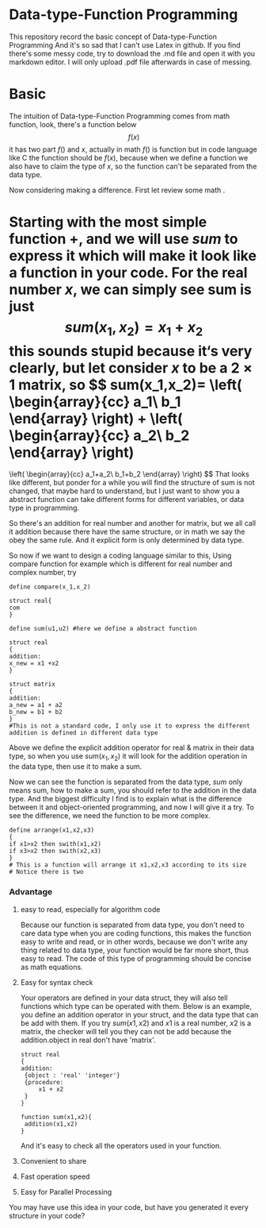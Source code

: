 # Data-type-Function Programming
This repository record the basic concept of Data-type-Function Programming
And it's so sad that I can't use Latex in github.
If you find there's some messy code, try to download the .md file and open it with you markdown editor.
I will only upload .pdf file afterwards in case of messing.
# Basic
The intuition of Data-type-Function Programming comes from math function, look, there's a function below
$$
f(x)
$$
it has two part $f()$ and $x$, actually in math $f()$ is function but in code language like C the function should be $f(x)$, because when we define a function we also have to claim the type of $x$, so the function can't be separated from the data type.<!--so you have to write different functions for different types.-->

Now considering making a difference. First let review some math <!--knowledge-->.

Starting with the most simple function +, and we will use $sum$ to express it which will make it look like a function in your code. For the real number $x$, we can simply see sum is just
$$
sum(x_1,x_2)=x_1+x_2
$$
this sounds stupid because it‘s very clearly, but let consider $x$ to be a $2\times1$ matrix, so
$$
sum(x_1,x_2)=
\left(
\begin{array}{cc}
a_1\\
b_1
\end{array}
\right)
+
\left(
\begin{array}{cc}
a_2\\
b_2
\end{array}
\right)
=
\left(
\begin{array}{cc}
a_1+a_2\\
b_1+b_2
\end{array}
\right)
$$
That looks like different, but ponder for a while you will find the structure of sum is not changed, that maybe hard to understand, but I just want to show you a abstract function can take different forms for different variables, or data type in programming.

So there's an addition for real number and another for matrix, but we all call it addition because there have the same structure, or in math we say the obey the same rule. And it explicit form is only determined by data type.

So now if we want to design a coding language similar to this, Using compare function for example which is different for real number and complex number, try

```
define compare(x_1,x_2)

struct real{
com
}
```



```
define sum(u1,u2) #here we define a abstract function

struct real
{
addition:
x_new = x1 +x2
}

struct matrix
{
addition:
a_new = a1 + a2
b_new = b1 + b2
}
#This is not a standard code, I only use it to express the different addition is defined in different data type
```

Above we define the explicit addition operator for real & matrix in their data type, so when you use $sum(x_1,x_2)$ it will look for the addition operation in the data type, then use it  to make a sum.

Now we can see the function is separated from the data type, $sum$ only means sum, how to make a sum, you should refer to the addition in the data type. And the biggest difficulty I find is to explain what is the difference between it and object-oriented programming, and now I will give it a try. To see the difference, we need the function to be more complex.

```
define arrange(x1,x2,x3)
{
if x1>x2 then swith(x1,x2)
if x3>x2 then swith(x2,x3)
}
# This is a function will arrange it x1,x2,x3 according to its size
# Notice there is two 
```



### Advantage

1. easy to read, especially for algorithm code

   Because our function is separated from data type, you don't need to care data type when you are coding functions, this makes the function easy to write and read, or in other words, because we don't write any thing related to data type, your function would be far more short, thus easy to read. The code of this type of programming should be concise as math equations. 

2. Easy for syntax check

   Your operators are defined in your data struct, they will also tell functions which type can be operated with them. Below is an example, you define an addition operator in your struct, and the data type that can be add with them. If you try $sum(x1,x2)$ and $x1$ is a real number, $x2$ is a matrix, the checker will tell you they can not be add because the addition.object in real don't have 'matrix'.

   ```
   struct real
   {
   addition:
   	{object : 'real' 'integer'}
   	{procedure:
   		x1 + x2
   	}
   }
   
   function sum(x1,x2){
   	addition(x1,x2)
   }
   ```

   And it's easy to check all the operators used in your function.

3. Convenient to share

4. Fast operation speed

5. Easy for Parallel Processing 

You may have use this idea in your code, but have you generated it every structure in your code?

